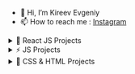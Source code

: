 - 👋 Hi, I’m Kireev Evgeniy
- 📫 How to reach me : [Instagram](https://instagram.com/ev_kireev?igshid=NmNmNjAwNzg=) 
	 
 <details><summary>🚀 React JS Projects</summary>
	
   1. [Pixema (React.js)](https://evgkireev.github.io/pixema/)
   2. [Pizza-shop React](https://evgkireev.github.io/React-pizza/).	
   3. [Blogofolio React](https://evgkireev.github.io/Blogofolio/).
   4. [Galerea React](https://evgkireev.github.io/Galerea/).
   5. [Marcoo-Shop (Next.js)](https://shop-marcooo.vercel.app/) in developing...	
   6. [Start-Next (Next.js)](https://next-js-sable-six.vercel.app/).
   7. [Photo Gallery React](https://evgkireev.github.io/photos-gallery/).
   8. [To-do React](https://evgkireev.github.io/todo-react-2/).
   9. [To-do (Firebase Backend)](https://evgkireev.github.io/Todo-React-Firebase-Backend/).
   10. [Currency Converter React](https://evgkireev.github.io/Currency-converter/).
   11. [Gues List React](https://evgkireev.github.io/Guest-list/).
   12. [Quiz React](https://evgkireev.github.io/quiz/).
   13. [Counter React](https://evgkireev.github.io/Counter/).
   14. [Modal React](https://evgkireev.github.io/modal/).
   15. covid-19 in developing.
  
</details>
  <details><summary>⚡ JS Projects</summary>
  
   1. [Trello JS](https://evgkireev.github.io/trello/).
   2. [To-do JS](https://evgkireev.github.io/todo-app/).
  
</details>
  <details><summary>🌱 CSS & HTML Projects</summary>
    
   1. [E-Commerce](https://evgkireev.github.io/testPro/).
   2. [E-Commerce(webinar-2)](https://evgkireev.github.io/E-commerce/).	
   3. [Shop HIMO](https://evgkireev.github.io/HIMO).
   4. [PROTOTYPES AXIT](https://evgkireev.github.io/AXIT/).
   5. [PROTOTYPES ActiveBox](https://evgkireev.github.io/ActiveBox/).
   6. Online store MARCHO.
   7. Online store GLEE.
  
</details>


